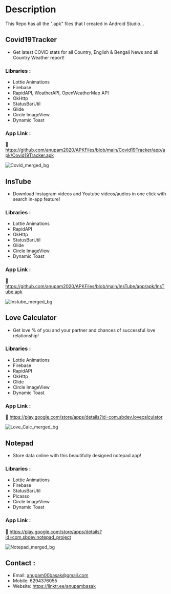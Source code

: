 # Description
This Repo has all the ".apk" files that I created in Android Studio...

## Covid19Tracker
* Get latest COVID stats for all Country, English & Bengali News and all Country Weather report!

### Libraries :
* Lottie Animations
* Firebase
* RapidAPI, WeatherAPI, OpenWeatherMap API
* OkHttp
* StatusBarUtil
* Glide
* Circle ImageView
* Dynamic Toast

### App Link :
🔗 https://github.com/anupam2020/APKFiles/blob/main/Covid19Tracker/app/apk/Covid19Tracker.apk

![Covid_merged_bg](https://user-images.githubusercontent.com/63058877/148568865-5b2a0ec2-e734-4125-b8d2-748204e25988.jpg)


## InsTube
* Download Instagram videos and Youtube videos/audios in one click with search in-app feature!


### Libraries :
* Lottie Animations
* RapidAPI
* OkHttp
* StatusBarUtil
* Glide
* Circle ImageView
* Dynamic Toast

### App Link :
🔗 https://github.com/anupam2020/APKFiles/blob/main/InsTube/app/apk/InsTube.apk

![Instube_merged_bg](https://user-images.githubusercontent.com/63058877/148605309-4cc5648b-8e93-424d-bef9-76a780ee98d4.jpg)


## Love Calculator
* Get love % of you and your partner and chances of successful love relationship!

### Libraries :
* Lottie Animations
* Firebase
* RapidAPI
* OkHttp
* Glide
* Circle ImageView
* Dynamic Toast

### App Link :
🔗 https://play.google.com/store/apps/details?id=com.sbdev.lovecalculator

![Love_Calc_merged_bg](https://user-images.githubusercontent.com/63058877/148569244-98bab96f-26e1-411a-b64d-50e52767f5d9.jpg)


## Notepad
* Store data online with this beautifully designed notepad app!

### Libraries :
* Lottie Animations
* Firebase
* StatusBarUtil
* Picasso
* Circle ImageView
* Dynamic Toast

### App Link :
🔗 https://play.google.com/store/apps/details?id=com.sbdev.notepad_project

![Notepad_merged_bg](https://user-images.githubusercontent.com/63058877/148631243-3cf28c21-bf2e-4287-acea-750721460eec.jpg)


## Contact :
* Email: anupam00basak@gmail.com
* Mobile: 6294376055
* Website: https://linktr.ee/anupambasak
